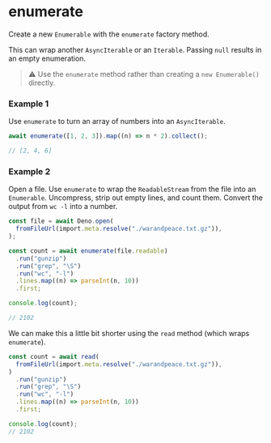 # enumerate

Create a new `Enumerable` with the `enumerate` factory method.

This can wrap another `AsyncIterable` or an `Iterable`. Passing `null` results
in an empty enumeration.

> ⚠️ Use the `enumerate` method rather than creating a `new Enumerable()`
> directly.

### Example 1

Use `enumerate` to turn an array of numbers into an `AsyncIterable`.

```typescript
await enumerate([1, 2, 3]).map((n) => n * 2).collect();

// [2, 4, 6]
```

### Example 2

Open a file. Use `enumerate` to wrap the `ReadableStream` from the file into an
`Enumerable`. Uncompress, strip out empty lines, and count them. Convert the
output from `wc -l` into a number.

```typescript
const file = await Deno.open(
  fromFileUrl(import.meta.resolve("./warandpeace.txt.gz")),
);

const count = await enumerate(file.readable)
  .run("gunzip")
  .run("grep", "\S")
  .run("wc", "-l")
  .lines.map((n) => parseInt(n, 10))
  .first;

console.log(count);

// 2102
```

We can make this a little bit shorter using the `read` method (which wraps
`enumerate`).

```typescript
const count = await read(
  fromFileUrl(import.meta.resolve("./warandpeace.txt.gz")),
)
  .run("gunzip")
  .run("grep", "\S")
  .run("wc", "-l")
  .lines.map((n) => parseInt(n, 10))
  .first;

console.log(count);
// 2102
```
